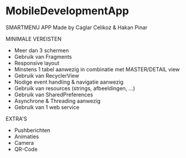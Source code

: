 # MobileDevelopmentApp
SMARTMENU APP
Made by Caglar Celikoz &amp; Hakan Pinar

MINIMALE VEREISTEN
+ Meer dan 3 schermen
+ Gebruik van Fragments
+ Responsive layout
+ Minstens 1 tabel aanwezig in combinatie met MASTER/DETAIL view
+ Gebruik van RecyclerView
+ Nodige event handling &amp; navigatie aanwezig
+ Gebruik van resources (strings, afbeeldingen, ...)
+ Gebruik van SharedPreferences
+ Asynchrone &amp; Threading aanwezig
+ Gebruik van 1 web service

EXTRA'S
+ Pushberichten
+ Animaties
+ Camera
+ QR-Code

